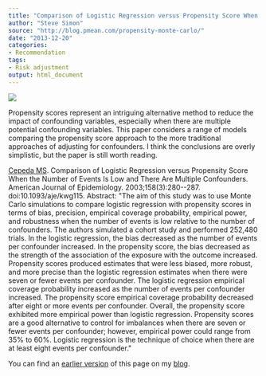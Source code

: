 ```yaml
---
title: "Comparison of Logistic Regression versus Propensity Score When the Number of Events Is Low and There Are Multiple Confounders"
author: "Steve Simon"
source: "http://blog.pmean.com/propensity-monte-carlo/"
date: "2013-12-20"
categories:
- Recommendation
tags:
- Risk adjustment
output: html_document
---
```


![](http://www.pmean.com/images/propensity-monte-carlo01.png)

<!---More--->

Propensity scores represent an intriguing alternative method to reduce the impact of confounding variables, especially when there are multiple potential confounding variables. This paper considers a range of models comparing the propensity score approach to the more traditional approaches of adjusting for confounders. I think the conclusions are overly simplistic, but the paper is still worth reading.

[Cepeda MS][cep1]. Comparison of Logistic Regression versus Propensity Score When the Number of Events Is Low and There Are Multiple Confounders. American Journal of Epidemiology. 2003;158(3):280--287. doi:10.1093/aje/kwg115. Abstract: "The aim of this study was to use Monte Carlo simulations to compare logistic regression with propensity scores in terms of bias, precision, empirical coverage probability, empirical power, and robustness when the number of events is low relative to the number of confounders. The authors simulated a cohort study and performed 252,480 trials. In the logistic regression, the bias decreased as the number of events per confounder increased. In the propensity score, the bias decreased as the strength of the association of the exposure with the outcome increased. Propensity scores produced estimates that were less biased, more robust, and more precise than the logistic regression estimates when there were seven or fewer events per confounder. The logistic regression empirical coverage probability increased as the number of events per confounder increased. The propensity score empirical coverage probability decreased after eight or more events per confounder. Overall, the propensity score exhibited more empirical power than logistic regression. Propensity scores are a good alternative to control for imbalances when there are seven or fewer events per confounder; however, empirical power could range from 35% to 60%. Logistic regression is the technique of choice when there are at least eight events per confounder."

You can find an [earlier version][sim1] of this page on my [blog][sim2].

[sim1]: http://blog.pmean.com/propensity-monte-carlo/
[sim2]: http://blog.pmean.com

[cep1]: http://europepmc.org/abstract/MED/12882951



